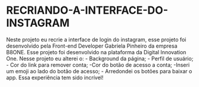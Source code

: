 # RECRIANDO-A-INTERFACE-DO-INSTAGRAM
 Neste projeto eu recrie a interface de login do instagram, esse projeto foi desenvolvido pela Front-end Developer Gabriela Pinheiro da empresa B8ONE. Esse projeto foi desenvolvido na plataforma da Digital Innovation One. Nesse projeto eu alterei o:   - Background da página; - Perfil de usuário; - Cor do link para remover conta; -Cor do botão de acesso a conta; -Inseri um emoji ao lado do botão de acesso; - Arredondei os botões para baixar o app.  Essa experiência tem sido incrível!
